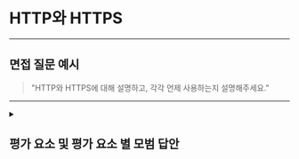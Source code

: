 # HTTP와 HTTPS

---

## 면접 질문 예시

> "HTTP와 HTTPS에 대해 설명하고, 각각 언제 사용하는지 설명해주세요."

---

<details>
  <summary><h2> 평가 요소 및 평가 요소 별 모범 답안</h2></summary>

  ### 1. HTTP (HyperText Transfer Protocol)
  - 포함내용
    - 정의: 웹에서 클라이언트(브라우저)와 서버 간 데이터를 주고받는 비보안 프로토콜. 요청과 응답 방식으로 동작하며 주로 HTML, CSS, API데이터 등을 전송
    - 특징: 비보안 방식으로 데이터를 전송하며, 데이터를 암호화하지 않아 보안이 취약하다. 속도가 빠르다. 기본 포트 80을 사용한다.
      
  - <details>
    <summary>모범 답안 예시 : </summary>
    
      > "HTTP는 클라이언트와 서버 간 데이터를 주고받는 프로토콜로, 비보안 방식으로 작동하여 데이터가 암호화되지 않습니다. 속도는 빠르지만 보안이 취약하므로 뉴스나 블로그 등 공개적인 정보 제공 웹사이트에서 사용한다."
    </details>

  ### 2. HTTPS (HyperText Transfer Protocol Secure)
  - 포함내용
    - 정의: HTTP SSL/TLS 암호화를 추가하여 보안을 강화한 프로토콜.
    - 특징: SSL/TLS 프로토콜을 사용하여 보안 강화. 전송 중 데이터가 변조되지 않도록 보호. 사용자가 접속한 서버가 신뢰할 수 있는 서버인지 확인 가능. 기본 포트 443 사용.
  - <details>
    <summary>모범 답안 예시 : </summary>
    
      > "HTTPS는 HTTP에 SSL/TLS 기반의 암호화 기능을 추가하여 보안을 강화한 프로토콜입니다. 데이터 암호화, 무결성, 인증 기능을 제공하여 로그인, 결제, 개인정보 입력이 필요한 사이트에서 웹 사이트의 신뢰성과 보안을 위해 사용됩니다."
    </details>


</details>
